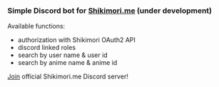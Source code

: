### Simple Discord bot for [Shikimori.me](https://shikimori.me) (under development)

Available functions:
- authorization with Shikimori OAuth2 API
- discord linked roles
- search by user name & user id
- search by anime name & anime id

[Join](https://discord.gg/Ww29j4nU) official Shikimori.me Discord server!